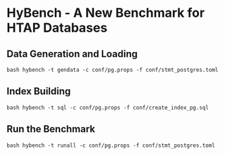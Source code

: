 # HyBench - A New Benchmark for HTAP Databases


## Data Generation and Loading

```
bash hybench -t gendata -c conf/pg.props -f conf/stmt_postgres.toml
```

## Index Building 

```
bash hybench -t sql -c conf/pg.props -f conf/create_index_pg.sql
```

## Run the Benchmark

```
bash hybench -t runall -c conf/pg.props -f conf/stmt_postgres.toml
```
